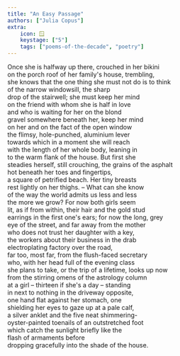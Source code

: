 ```yaml
---
title: "An Easy Passage"
authors: ["Julia Copus"]
extra:
    icon: 🪟
    keystage: ["5"]
    tags: ["poems-of-the-decade", "poetry"]
---
```

Once she is halfway up there, crouched in her bikini  
on the porch roof of her family's house, trembling,  
she knows that the one thing she must not do is to think  
of the narrow windowsill, the sharp  
drop of the stairwell; she must keep her mind  
on the friend with whom she is half in love  
and who is waiting for her on the blond  
gravel somewhere beneath her, keep her mind  
on her and on the fact of the open window  
the flimsy, hole-punched, aluminium lever  
towards which in a moment she will reach  
with the length of her whole body, leaning in  
to the warm flank of the house. But first she  
steadies herself, still crouching, the grains of the asphalt  
hot beneath her toes and fingertips,  
a square of petrified beach. Her tiny breasts  
rest lightly on her thighs. – What can she know  
of the way the world admits us less and less  
the more we grow? For now both girls seem  
lit, as if from within, their hair and the gold stud  
earrings in the first one's ears; for now the long, grey  
eye of the street, and far away from the mother  
who does not trust her daughter with a key,  
the workers about their business in the drab  
electroplating factory over the road,  
far too, most far, from the flush-faced secretary  
who, with her head full of the evening class  
she plans to take, or the trip of a lifetime, looks up now  
from the stirring omens of the astrology column  
at a girl – thirteen if she's a day – standing  
in next to nothing in the driveway opposite,  
one hand flat against her stomach, one  
shielding her eyes to gaze up at a pale calf,  
a silver anklet and the five neat shimmering-  
oyster-painted toenails of an outstretched foot  
which catch the sunlight briefly like the  
flash of armaments before  
dropping gracefully into the shade of the house.  
